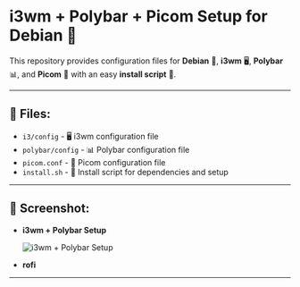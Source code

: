 # i3wm + Polybar + Picom Setup for Debian 🐧

This repository provides configuration files for **Debian** 🐧, **i3wm** 🖥️, **Polybar** 📊, and **Picom** 🎨 with an easy **install script** 📜.

---

## 📂 Files:

- `i3/config` - 🖥️ i3wm configuration file 
- `polybar/config` - 📊 Polybar configuration file 
- `picom.conf` - 🎨 Picom configuration file 
- `install.sh` - 📜 Install script for dependencies and setup 

---

## 📸 Screenshot:

- **i3wm + Polybar Setup**  

  ![i3wm + Polybar Setup](https://github.com/user-attachments/assets/cb144504-32b7-4d40-a2e2-7a818a2c51b3)

- **rofi**  


---
